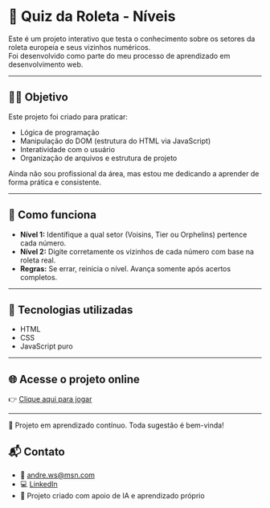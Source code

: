 
# 🎯 Quiz da Roleta - Níveis

Este é um projeto interativo que testa o conhecimento sobre os setores da roleta europeia e seus vizinhos numéricos.  
Foi desenvolvido como parte do meu processo de aprendizado em desenvolvimento web.

---

## 👨‍💻 Objetivo

Este projeto foi criado para praticar:

- Lógica de programação
- Manipulação do DOM (estrutura do HTML via JavaScript)
- Interatividade com o usuário
- Organização de arquivos e estrutura de projeto

Ainda não sou profissional da área, mas estou me dedicando a aprender de forma prática e consistente.

---

## 🧪 Como funciona

- **Nível 1:** Identifique a qual setor (Voisins, Tier ou Orphelins) pertence cada número.
- **Nível 2:** Digite corretamente os vizinhos de cada número com base na roleta real.
- **Regras:** Se errar, reinicia o nível. Avança somente após acertos completos.

---

## 🚀 Tecnologias utilizadas

- HTML
- CSS
- JavaScript puro

---

## 🌐 Acesse o projeto online

👉 [Clique aqui para jogar](https://asjcdev.github.io/quiz-roleta/)

---
🚀 Projeto em aprendizado contínuo. Toda sugestão é bem-vinda!

## 📬 Contato

- 📧 andre.ws@msn.com  
- 💻 [LinkedIn](https://linkedin.com/in/asjcde)  
- 🧠 Projeto criado com apoio de IA e aprendizado próprio
